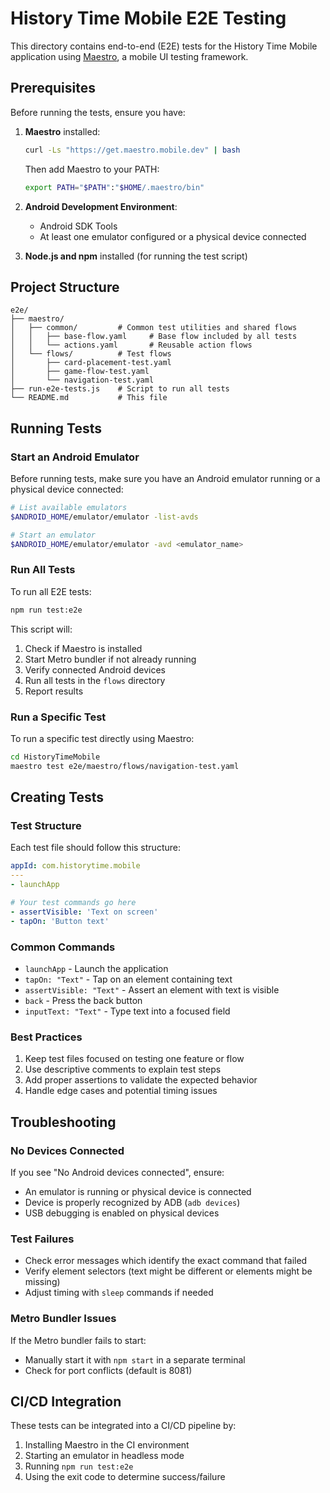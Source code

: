 # History Time Mobile E2E Testing

This directory contains end-to-end (E2E) tests for the History Time Mobile application using [Maestro](https://maestro.mobile.dev/), a mobile UI testing framework.

## Prerequisites

Before running the tests, ensure you have:

1. **Maestro** installed:

   ```bash
   curl -Ls "https://get.maestro.mobile.dev" | bash
   ```

   Then add Maestro to your PATH:

   ```bash
   export PATH="$PATH":"$HOME/.maestro/bin"
   ```

2. **Android Development Environment**:

   - Android SDK Tools
   - At least one emulator configured or a physical device connected

3. **Node.js and npm** installed (for running the test script)

## Project Structure

```
e2e/
├── maestro/
│   ├── common/         # Common test utilities and shared flows
│   │   ├── base-flow.yaml     # Base flow included by all tests
│   │   └── actions.yaml       # Reusable action flows
│   └── flows/          # Test flows
│       ├── card-placement-test.yaml
│       ├── game-flow-test.yaml
│       └── navigation-test.yaml
├── run-e2e-tests.js    # Script to run all tests
└── README.md           # This file
```

## Running Tests

### Start an Android Emulator

Before running tests, make sure you have an Android emulator running or a physical device connected:

```bash
# List available emulators
$ANDROID_HOME/emulator/emulator -list-avds

# Start an emulator
$ANDROID_HOME/emulator/emulator -avd <emulator_name>
```

### Run All Tests

To run all E2E tests:

```bash
npm run test:e2e
```

This script will:

1. Check if Maestro is installed
2. Start Metro bundler if not already running
3. Verify connected Android devices
4. Run all tests in the `flows` directory
5. Report results

### Run a Specific Test

To run a specific test directly using Maestro:

```bash
cd HistoryTimeMobile
maestro test e2e/maestro/flows/navigation-test.yaml
```

## Creating Tests

### Test Structure

Each test file should follow this structure:

```yaml
appId: com.historytime.mobile
---
- launchApp

# Your test commands go here
- assertVisible: 'Text on screen'
- tapOn: 'Button text'
```

### Common Commands

- `launchApp` - Launch the application
- `tapOn: "Text"` - Tap on an element containing text
- `assertVisible: "Text"` - Assert an element with text is visible
- `back` - Press the back button
- `inputText: "Text"` - Type text into a focused field

### Best Practices

1. Keep test files focused on testing one feature or flow
2. Use descriptive comments to explain test steps
3. Add proper assertions to validate the expected behavior
4. Handle edge cases and potential timing issues

## Troubleshooting

### No Devices Connected

If you see "No Android devices connected", ensure:

- An emulator is running or physical device is connected
- Device is properly recognized by ADB (`adb devices`)
- USB debugging is enabled on physical devices

### Test Failures

- Check error messages which identify the exact command that failed
- Verify element selectors (text might be different or elements might be missing)
- Adjust timing with `sleep` commands if needed

### Metro Bundler Issues

If the Metro bundler fails to start:

- Manually start it with `npm start` in a separate terminal
- Check for port conflicts (default is 8081)

## CI/CD Integration

These tests can be integrated into a CI/CD pipeline by:

1. Installing Maestro in the CI environment
2. Starting an emulator in headless mode
3. Running `npm run test:e2e`
4. Using the exit code to determine success/failure
